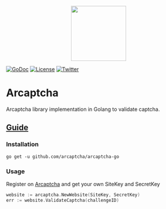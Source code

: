 <p align="center"><img src="https://arcaptcha.ir/logo.png" height="150px"></p>

[![GoDoc](http://img.shields.io/badge/go-documentation-blue.svg?style=flat-square)](https://pkg.go.dev/github.com/arcaptcha/arcaptcha-go)
[![License](http://img.shields.io/badge/license-mit-blue.svg?style=flat-square)](https://raw.githubusercontent.com/arcaptcha/arcaptcha-go/master/LICENSE)
[![Twitter](https://img.shields.io/badge/twitter-@arcaptcha-55acee.svg?style=flat-square)](https://twitter.com/arcaptcha)


Arcaptcha
=====================
Arcaptcha library implementation in Golang to validate captcha.

## [Guide](https://arcaptcha.ir/guide)
### Installation

```
go get -u github.com/arcaptcha/arcaptcha-go
```

### Usage
Register on [Arcaptcha](https://arcaptcha.ir/) and get your own SiteKey and SecretKey
```go
website := arcaptcha.NewWebsite(SiteKey, SecretKey)
err := website.ValidateCaptcha(challengeID)
```